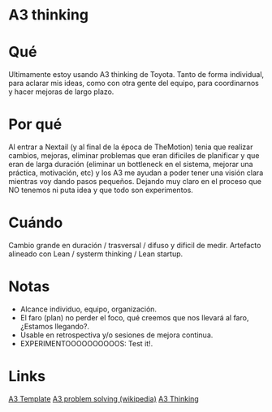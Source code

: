 # A3 thinking

# Qué
Ultimamente estoy usando A3 thinking de Toyota. Tanto de forma individual, para aclarar mis ideas, como con otra gente del equipo, para coordinarnos y hacer mejoras de largo plazo.

# Por qué
Al entrar a Nextail (y al final de la época de TheMotion) tenia que realizar cambios, mejoras, eliminar problemas que eran dificiles de planificar y que eran de larga duración (eliminar un bottleneck en el sistema, mejorar una práctica, motivación, etc) y los A3 me ayudan a poder tener una visión clara mientras voy dando pasos pequeños. Dejando muy claro en el proceso que NO tenemos ni puta idea y que todo son experimentos.

# Cuándo
Cambio grande en duración / trasversal / difuso y dificil de medir. Artefacto alineado con Lean / systerm thinking / Lean startup.

# Notas
- Alcance individuo, equipo, organización.
- El faro (plan) no perder el foco, qué creemos que nos llevará al faro, ¿Estamos llegando?.
- Usable en retrospectiva y/o sesiones de mejora continua.
- EXPERIMENTOOOOOOOOOOS: Test it!.

# Links
[A3 Template](https://www.crisp.se/gratis-material-och-guider/a3-template)
[A3 problem solving (wikipedia)](https://en.wikipedia.org/wiki/A3_problem_solving)
[A3 Thinking](https://www.toolshero.com/problem-solving/a3-thinking/)

